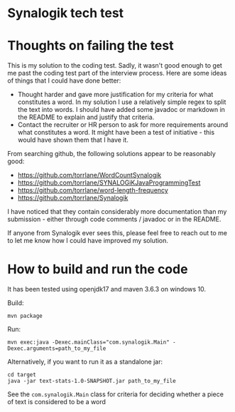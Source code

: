 # Synalogik tech test

# Thoughts on failing the test
This is my solution to the coding test. Sadly, it wasn't good enough to get me past the coding test part of the interview process. Here are some ideas of things that I could have done better:

* Thought harder and gave more justification for my criteria for what constitutes a word. In my solution I use a relatively simple regex to split the text into words. I should have added some javadoc or markdown in the README to explain and justify that criteria.
* Contact the recruiter or HR person to ask for more requirements around what constitutes a word. It might have been a test of initiative - this would have shown them that I have it.

From searching github, the following solutions appear to be reasonably good:

* https://github.com/torrlane/WordCountSynalogik
* https://github.com/torrlane/SYNALOGiKJavaProgrammingTest
* https://github.com/torrlane/word-length-frequency
* https://github.com/torrlane/Synalogik

I have noticed that they contain considerably more documentation than my submission - either through code comments / javadoc or in the README. 

If anyone from Synalogik ever sees this, please feel free to reach out to me to let me know how I could have improved my solution. 

# How to build and run the code

It has been tested using openjdk17 and maven 3.6.3 on windows 10.

Build:

```shell
mvn package
```

Run:

```shell
mvn exec:java -Dexec.mainClass="com.synalogik.Main" -Dexec.arguments=path_to_my_file
```

Alternatively, if you want to run it as a standalone jar:

```shell
cd target
java -jar text-stats-1.0-SNAPSHOT.jar path_to_my_file
```

See the `com.synalogik.Main` class for criteria for deciding whether a piece of text is considered to be a word
